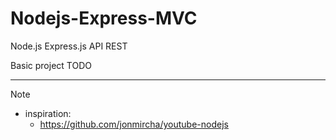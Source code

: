 # Nodejs-Express-MVC
Node.js Express.js API REST

Basic project TODO
***
> [!NOTE]
> - inspiration:
>    - https://github.com/jonmircha/youtube-nodejs